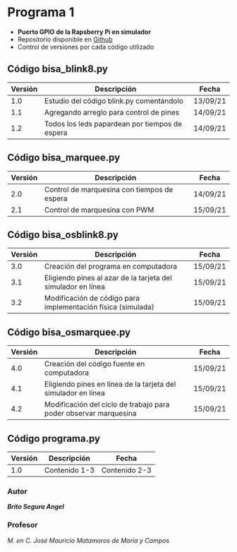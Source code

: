 # Programa 1
* **Puerto GPIO de la Rapsberry Pi en simulador**
* Repositorio disponible en [Github](https://github.com/angelbritoFI/Sistemas_Embebidos/tree/master/Programa_1)
* Control de versiones por cada código utilizado

## Código bisa_blink8.py
| Versión | Descripción | Fecha |
| -- | -- | -- |
| 1.0 | Estudio del código blink.py comentándolo | 13/09/21 |
| 1.1 | Agregando arreglo para control de pines | 14/09/21 |
| 1.2 | Todos los leds papardean por tiempos de espera | 14/09/21 |

## Código bisa_marquee.py
| Versión | Descripción | Fecha |
| -- | -- | -- |
| 2.0 | Control de marquesina con tiempos de espera | 14/09/21 |
| 2.1 | Control de marquesina con PWM | 15/09/21 |

## Código bisa_osblink8.py
| Versión | Descripción | Fecha |
| -- | -- | -- |
| 3.0 | Creación del programa en computadora | 15/09/21 |
| 3.1 | Eligiendo pines al azar de la tarjeta del simulador en línea | 15/09/21 |
| 3.2 | Modificación de código para implementación física (simulada) | 15/09/21 |

## Código bisa_osmarquee.py
| Versión | Descripción | Fecha |
| -- | -- | -- |
| 4.0 | Creación del código fuente en computadora | 15/09/21 |
| 4.1 | Eligiendo pines en línea de la tarjeta del simulador en línea | 15/09/21 |
| 4.2 | Modificación del ciclo de trabajo para poder observar marquesina | 15/09/21 |

## Código programa.py
| Versión | Descripción | Fecha |
| -- | -- | -- |
| 1.0 | Contenido 1-3 | Contenido 2-3 |


### Autor 
***Brito Segura Angel***

### Profesor
*M. en C. José Mauricio Matamoros de María y Campos*
